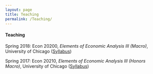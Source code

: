 ```yaml
---
layout: page
title: Teaching
permalink: /Teaching/
---
```


#### Teaching

Spring 2018: Econ 20200, *Elements of Economic Analysis III (Macro)*, University of Chicago (<a href="/assets/docs/syllabus_2018.pdf"><u>Syllabus</u></a>)

Spring 2017:  Econ 20210, *Elements of Economic Analysis III (Honors Macro)*, University of Chicago (<a href="/assets/docs/syllabus_2017.pdf"><u>Syllabus</u></a>)
